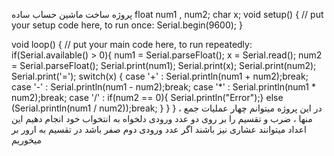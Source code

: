 پروژه ساخت ماشین حساب ساده
float num1 , num2;
char x;
void setup() {
  // put your setup code here, to run once:
Serial.begin(9600);
}

void loop() {
  // put your main code here, to run repeatedly:
if(Serial.available() > 0){
  num1 = Serial.parseFloat();
  x = Serial.read();
  num2 = Serial.parseFloat();
  Serial.print(num1);
  Serial.print(x);
  Serial.print(num2);
  Serial.print('=');
  switch(x)
  {
    case '+' : Serial.println(num1 + num2);break;
    case '-' : Serial.println(num1 - num2);break;
    case '*' : Serial.println(num1 * num2);break;
    case '/' :
    if(num2 == 0){
      Serial.println("Error");}
      else (Serial.println(num1 / num2));break;
  }
}
}
در این پروژه میتوانم چهار عملیات جمع ، منها ، ضرب و تقسیم را بر روی دو عدد ورودی دلخواه به انتخواب خود انجام دهیم
این اعداد میتوانند عشاری نیز باشند
اگر عدد ورودی دوم صفر باشد در تقسیم به ارور بر میخوریم
